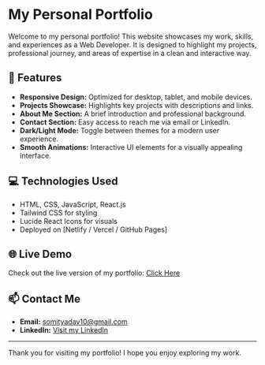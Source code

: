 # My Personal Portfolio

Welcome to my personal portfolio! This website showcases my work, skills, and experiences as a Web Developer. It is designed to highlight my projects, professional journey, and areas of expertise in a clean and interactive way.

## 🚀 Features

- **Responsive Design:** Optimized for desktop, tablet, and mobile devices.
- **Projects Showcase:** Highlights key projects with descriptions and links.
- **About Me Section:** A brief introduction and professional background.
- **Contact Section:** Easy access to reach me via email or LinkedIn.
- **Dark/Light Mode:** Toggle between themes for a modern user experience.
- **Smooth Animations:** Interactive UI elements for a visually appealing interface.

## 💻 Technologies Used

- HTML, CSS, JavaScript, React.js  
- Tailwind CSS for styling  
- Lucide React Icons for visuals  
- Deployed on [Netlify / Vercel / GitHub Pages]

## 🌐 Live Demo

Check out the live version of my portfolio: [Click Here](https://somit-portfolio.netlify.app/)

## 📫 Contact Me

- **Email:** [somityadav10@gmail.com](mailto:somityadav10@gmail.com)  
- **LinkedIn:** [Visit my LinkedIn](https://www.linkedin.com/in/somit-prakash-524067284/)

---

Thank you for visiting my portfolio! I hope you enjoy exploring my work.
